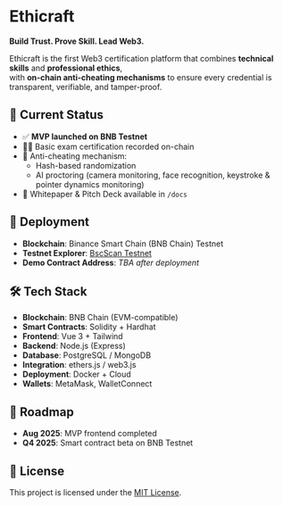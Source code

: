 # Ethicraft

**Build Trust. Prove Skill. Lead Web3.**

Ethicraft is the first Web3 certification platform that combines **technical skills** and **professional ethics**,  
with **on-chain anti-cheating mechanisms** to ensure every credential is transparent, verifiable, and tamper-proof.

## 🚀 Current Status
- ✅ **MVP launched on BNB Testnet**  
- 🧑‍💻 Basic exam certification recorded on-chain  
- 🔐 Anti-cheating mechanism:
  - Hash-based randomization
  - AI proctoring (camera monitoring, face recognition, keystroke & pointer dynamics monitoring)
- 📜 Whitepaper & Pitch Deck available in `/docs`

## 🔗 Deployment
- **Blockchain**: Binance Smart Chain (BNB Chain) Testnet  
- **Testnet Explorer**: [BscScan Testnet](https://testnet.bscscan.com/)  
- **Demo Contract Address**: *TBA after deployment*  

## 🛠️ Tech Stack
- **Blockchain**: BNB Chain (EVM-compatible)  
- **Smart Contracts**: Solidity + Hardhat  
- **Frontend**: Vue 3 + Tailwind  
- **Backend**: Node.js (Express)  
- **Database**: PostgreSQL / MongoDB  
- **Integration**: ethers.js / web3.js  
- **Deployment**: Docker + Cloud  
- **Wallets**: MetaMask, WalletConnect  

## 📌 Roadmap
- **Aug 2025**: MVP frontend completed  
- **Q4 2025**: Smart contract beta on BNB Testnet    

## 📖 License
This project is licensed under the [MIT License](LICENSE).
